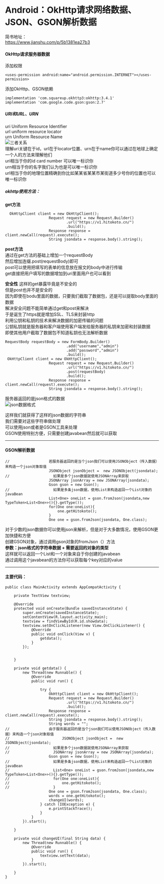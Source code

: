 # Android：OkHttp请求网络数据、JSON、GSON解析数据
简书地址：  
https://www.jianshu.com/p/5b1381ea27b3    
#### OkHttp请求服务器数据
添加权限  
``` 
<uses-permission android:name="android.permission.INTERNET"></uses-permission>  
```  
添加OkHttp、GSON依赖
 ```
implementation 'com.squareup.okhttp3:okhttp:3.4.1'   
implementation 'com.google.code.gson:gson:2.7'   
```  
##### URI和URL、URN
uri Uniform Resource Identifier  
url uniform resource locator  
urn Uniform Resource Name  
![三者关系](https://upload-images.jianshu.io/upload_images/19741117-8c292577c5fed81d.png?imageMogr2/auto-orient/strip%7CimageView2/2/w/1240)  
理解uri关键在于id，url在于locator位置、urn在于name你可以通过在地球上确定一个人的方法来理解他们  
uri相当于你的id card number 可以唯一标识你  
urn相当于你的名字我们认为也是可以唯一标识你  
url相当于你的地理位置精确到你比如某某省某某市某街道多少号你的位置也可以唯一标识你  

##### okhttp使用方法：
**get方法**  

```
  OkHttpClient client = new OkHttpClient();
                    Request request = new Request.Builder()
                            .url("https://v1.hitokoto.cn/")
                            .build();
                    Response response = client.newCall(request).execute();
                    String jsondata = response.body().string();
```  
**post方法**  
通过在get方法的基础上增加一个requestBody  
然后增加连缀.post(requestBody)即可  
post可以使用把填写的表单的信息放在报文的body中进行传输  
get直接把用户填写的数据增加到uri里面用户也可以看到  

**安全性**
这样的get暴露毕竟是不安全的  
但是post也并不是安全的  
因为即使在bodu里面的数据，只要我们截取了数据包，还是可以提取body里面的数据  
解决安全问题不能简单通过get和post来解决  
于是诞生了https就是增加SSL、TLS来封装http  
利用公钥和私钥的技术来解决数据的加密传输的问题  
公钥私钥就是服务器和客户端使用客户端发给服务器的私钥来加密和封装数据   
即使其他用户截取了数据包不知道私钥也无法解析数据  
```
RequestBody requestBody = new FormBody.Builder()
                            .add("username","admin")
                            .add("password","admin")
                            .build();
 OkHttpClient client = new OkHttpClient();
                    Request request = new Request.Builder()
                            .url("https://v1.hitokoto.cn/")
                            .post(requestBody)
                            .build();
                    Response response = client.newCall(request).execute();
                    String jsondata = response.body().string();
```  
服务器返回的是json格式的数据  
![json数据格式](https://upload-images.jianshu.io/upload_images/19741117-b9be8bdd3587b780.png?imageMogr2/auto-orient/strip%7CimageView2/2/w/1240)  

这样我们就获得了这样的json数据的字符串  
我们需要对这些字符串做处理  
可以使用json或者是GSON工具来处理  
GSON使用特别方便，只需要创建javabean然后就可以获取
***
#### GSON解析数据  
```
//                  若服务器返回的是当个json我们可以使用JSONObject（传入数据）来构造一个json对象取值
                    JSONObject jsonObject =  new JSONObject(jsondata);
//                    如果是多个json数据就使用JSONArray来获取
                    JSONArray jsonArray = new JSONArray(jsondata);
                    Gson gson = new Gson();
//                    如果是多条json数据，使用List来构造返回一个List对象的javaBean
                    List<One> oneList = gson.fromJson(jsondata,new TypeToken<List<One>>(){}.getType());
                    for(One one:oneList){
                        one.getHitokoto();
                    }
                    One one = gson.fromJson(jsondata, One.class);
```
对于少数的json数据你可以使用json来解析，但是对于大多数情况，使用GSON更加快捷和方便  
创建GSON对象，通过调用gson对象的fromJson（）方法  
**参数：json格式的字符串数据 + 需要返回的对象的类型**  
这样就可以返回一个List和一个对象来自于你创建的javabean  
通过调用这个javabean的方法你可以获取每个key对应的value  
***
#### 主要代码：
```
public class MainActivity extends AppCompatActivity {

    private TextView textview;

    @Override
    protected void onCreate(Bundle savedInstanceState) {
        super.onCreate(savedInstanceState);
        setContentView(R.layout.activity_main);
        textview = findViewById(R.id.showdata);
        textview.setOnClickListener(new View.OnClickListener() {
            @Override
            public void onClick(View v) {
                getdata();
            }
        });


    }

    private void getdata() {
        new Thread(new Runnable() {
            @Override
            public void run() {

                try {
                    OkHttpClient client = new OkHttpClient();
                    Request request = new Request.Builder()
                            .url("https://v1.hitokoto.cn/")
                            .build();
                    Response response = client.newCall(request).execute();
                    String jsondata = response.body().string();
                    String words = "";
//                  由于服务器返回的是当个json我们可以使用JSONObject（传入数据）来构造一个json对象取值
//                        JSONObject jsonObject =  new JSONObject(jsondata);
//                    如果是多个json数据就使用JSONArray来获取
//                    JSONArray jsonArray = new JSONArray(jsondata);
                    Gson gson = new Gson();
//                    如果是多条json数据，使用List来构造返回一个List对象的javaBean
//                    List<One> oneList = gson.fromJson(jsondata,new TypeToken<List<One>>(){}.getType());
//                    for(One one:oneList){
//                        one.getHitokoto();
//                    }
                    One one = gson.fromJson(jsondata, One.class);
                    words = one.getHitokoto();
                    changeUI(words);
                } catch (IOException e) {
                    e.printStackTrace();
                }
            }
        }).start();

    }

    private void changeUI(final String data) {
        new Thread(new Runnable() {
            @Override
            public void run() {
                textview.setText(data);
            }
        }).start();

    }
}
```
